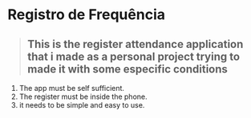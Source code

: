 # Registro de Frequência
> ## This is the register attendance application that i made as a personal project trying to made it with some especific conditions
1. The app must be self sufficient.
2. The register must be inside the phone.
3. it needs to be simple and easy to use.
